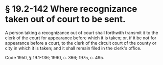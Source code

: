 # § 19.2-142 Where recognizance taken out of court to be sent.

<p>A person taking a recognizance out of court shall forthwith transmit it to the clerk of the court for appearance before which it is taken; or, if it be not for appearance before a court, to the clerk of the circuit court of the county or city in which it is taken; and it shall remain filed in the clerk's office.</p><p>Code 1950, § 19.1-136; 1960, c. 366; 1975, c. 495.</p>